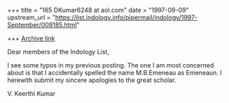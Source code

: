 +++
title = "165 DKumar6248 at aol.com"
date = "1997-09-09"
upstream_url = "https://list.indology.info/pipermail/indology/1997-September/009185.html"

+++
[Archive link](https://list.indology.info/pipermail/indology/1997-September/009185.html)

Dear members of the Indology List,

I see some typos in my previous posting. The one I am most concerned about is
that I accidentally spelled the name M.B.Emeneau as Emeneaun. I herewith
submit my sincere apologies to the great scholar.

V. Keerthi Kumar






